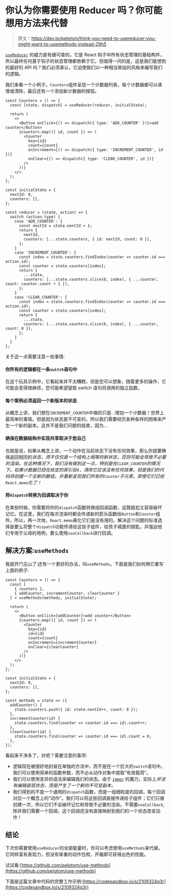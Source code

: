 # 你认为你需要使用 Reducer 吗？你可能想用方法来代替

> 原文：<https://dev.to/pelotom/think-you-need-to-usereducer-you-might-want-to-usemethods-instead-29h5>

[`useReducer`](https://reactjs.org/docs/hooks-reference.html#usereducer) 的威力是有据可查的。它是 React 钩子中所有状态管理的基础构件，所以最终任何基于钩子的状态管理都依赖于它。但值得一问的是，这是我们能想到的最好的 API 吗？我们必须承认，它迫使我们以一种相当笨拙的风格来编写我们的逻辑。

我们来看一个小例子。`Counters`组件呈现一个计数器列表，每个计数器都可以递增或清除，最后还有一个添加新计数器的按钮。

```
const Counters = () => {
  const [state, dispatch] = useReducer(reducer, initialState);

  return (
    <>
      <Button onClick={() => dispatch({ type: 'ADD_COUNTER' })}>add counter</Button>
      {counters.map(({ id, count }) => (
        <Counter
          key={id}
          count={count}
          onIncrement={() => dispatch({ type: 'INCREMENT_COUNTER', id })}
          onClear={() => dispatch({ type: 'CLEAR_COUNTER', id })}
        />
      ))}
    </>
  );
};

const initialState = {
  nextId: 0,
  counters: [],
};

const reducer = (state, action) => {
  switch (action.type) {
    case 'ADD_COUNTER': {
      const nextId = state.nextId + 1;
      return {
        nextId,
        counters: [...state.counters, { id: nextId, count: 0 }],
      };
    }
    case 'INCREMENT_COUNTER': {
      const index = state.counters.findIndex(counter => counter.id === action.id);
      const counter = state.counters[index];
      return {
        ...state,
        counters: [...state.counters.slice(0, index), { ...counter, count: counter.count + 1 }],
      };
    }
    case 'CLEAR_COUNTER': {
      const index = state.counters.findIndex(counter => counter.id === action.id);
      const counter = state.counters[index];
      return {
        ...state,
        counters: [...state.counters.slice(0, index), { ...counter, count: 0 }],
      };
    }
  }
}; 
```

关于这一点需要注意一些事情:

#### 你所有的逻辑都在一条`switch`语句中

在这个玩具示例中，它看起来并不太糟糕，但是您可以想象，随着更多的操作，它可能会变得很麻烦，您可能希望提取 switch 语句将调用的独立函数。

#### 每个案例必须返回一个新版本的状态

从概念上讲，我们想在`INCREMENT_COUNTER`中做的只是...增加一个计数器！世界上最简单的事情。但是因为状态是不可变的，所以我们需要经历各种各样的困难来产生一个新的副本。这并不是我们问题的结束，因为...

#### 确保在数据结构中实现共享取决于您自己

也就是说，如果从概念上讲，一个动作在当前状态下没有任何效果，那么你就要确保返回相同的*状态，而不仅仅是一个结构上相等的新状态，否则可能会导致不必要的渲染。在这种情况下，我们没有做到这一点，特别是在`CLEAR_COUNTER`的情况下。如果计数器已经在给定的索引处`0`，清除它应该没有任何效果，但是我们的代码将创建一个全新的数组，并重新呈现我们所有的`Counter`子元素，即使它们已经`React.memo`化了！*

#### 将`dispatch`转换为回调取决于你

在某些时候，你需要将你的`dispatch`函数转换成回调函数，这既尴尬又容易破坏记忆。在这里，我们在每次渲染时都会传递新的箭头函数给`Button`和`Counter`组件。所以，再一次地，`React.memo`美化它们是没有用的。解决这个问题的标准选择是要么将整个`dispatch`功能传递给这些子组件，给孩子城堡的钥匙，并强迫他们专用于父母的用例，要么使用`useCallback`进行回调。

## 解决方案:`useMethods`

我就开门见山了:还有一个更好的办法，叫`useMethods`。下面是我们如何用它重写上面的例子:

```
const Counters = () => {
  const [
    { counters },
    { addCounter, incrementCounter, clearCounter }
  ] = useMethods(methods, initialState);

  return (
    <>
      <Button onClick={addCounter}>add counter</Button>
      {counters.map(({ id, count }) => (
        <Counter
          key={id}
          id={id}
          count={count}
          onIncrement={incrementCounter}
          onClear={clearCounter}
        />
      ))}
    </>
  );
};

const initialState = {
  nextId: 0,
  counters: [],
};

const methods = state => ({
  addCounter() {
    state.counters.push({ id: state.nextId++, count: 0 });
  },
  incrementCounter(id) {
    state.counters.find(counter => counter.id === id).count++;
  },
  clearCounter(id) {
    state.counters.find(counter => counter.id === id).count = 0;
  },
}); 
```

看起来干净多了，对吧？需要注意的事项:

*   逻辑现在被很好地封装在单独的方法中，而不是在一个巨大的`switch`语句中。我们可以使用简单的函数参数，而不必从动作对象中提取“有效载荷”。
*   我们可以使用变异的语法来编辑我们的状态。由于 [`immer`](https://github.com/mweststrate/immer) 的魔力，实际上*并没有编辑底层状态，而是产生了一个新的不可变副本。*
*   我们得到的不是一个通用的`dispatch`函数，而是一组细粒度的回调，每个回调对应一个概念上的“动作”。我们可以将这些回调直接传递给子组件；它们只被创建一次，所以它们不会破坏记忆和导致不必要的渲染。不需要`useCallback`,除非我们需要一个回调，这个回调还没有直接映射到我们的一个状态改变动作！

## 结论

下次你需要使用`useReducer`的全部能量时，你可以考虑使用`useMethods`来代替。它同样富有表现力，但没有笨重的动作包袱，开箱即可获得出色的性能。

试试看:[https://github.com/pelotom/use-methods](https://github.com/pelotom/use-methods)

下面是这篇文章中代码的完整工作示例:[https://codesandbox.io/s/2109324q3r](https://codesandbox.io/s/2109324q3r)